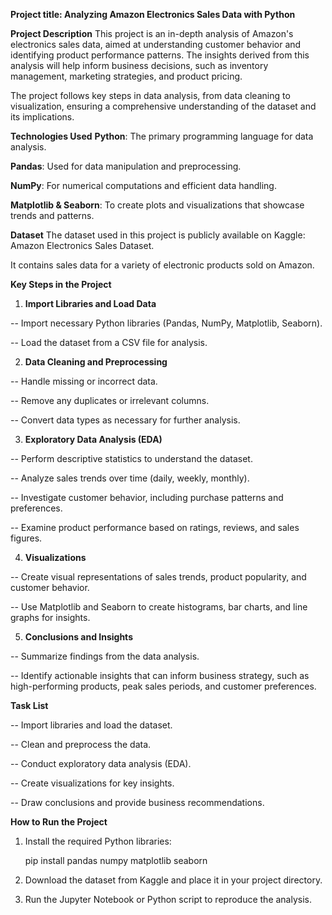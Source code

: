 **Project title: Analyzing Amazon Electronics Sales Data with Python**

**Project Description**
This project is an in-depth analysis of Amazon's electronics sales data, aimed at understanding customer behavior and identifying product performance patterns. The insights derived from this analysis will help inform business decisions, such as inventory management, marketing strategies, and product pricing.

The project follows key steps in data analysis, from data cleaning to visualization, ensuring a comprehensive understanding of the dataset and its implications.

**Technologies Used**
**Python**: The primary programming language for data analysis.

**Pandas**: Used for data manipulation and preprocessing.

**NumPy**: For numerical computations and efficient data handling.

**Matplotlib & Seaborn**: To create plots and visualizations that showcase trends and patterns.

**Dataset**
The dataset used in this project is publicly available on Kaggle: Amazon Electronics Sales Dataset.

It contains sales data for a variety of electronic products sold on Amazon. 

**Key Steps in the Project**

1. **Import Libraries and Load Data**

-- Import necessary Python libraries (Pandas, NumPy, Matplotlib, Seaborn).

-- Load the dataset from a CSV file for analysis.

2. **Data Cleaning and Preprocessing**
   
-- Handle missing or incorrect data.

-- Remove any duplicates or irrelevant columns.

-- Convert data types as necessary for further analysis.

3. **Exploratory Data Analysis (EDA)**
   
-- Perform descriptive statistics to understand the dataset.

-- Analyze sales trends over time (daily, weekly, monthly).

-- Investigate customer behavior, including purchase patterns and preferences.

-- Examine product performance based on ratings, reviews, and sales figures.

4. **Visualizations**
   
-- Create visual representations of sales trends, product popularity, and customer behavior.

-- Use Matplotlib and Seaborn to create histograms, bar charts, and line graphs for insights.

5. **Conclusions and Insights**
   
-- Summarize findings from the data analysis.

-- Identify actionable insights that can inform business strategy, such as high-performing products, peak sales periods, and customer preferences.

**Task List**

-- Import libraries and load the dataset.

-- Clean and preprocess the data.

-- Conduct exploratory data analysis (EDA).

-- Create visualizations for key insights.

-- Draw conclusions and provide business recommendations.
 
**How to Run the Project**

1. Install the required Python libraries:
   
   pip install pandas numpy matplotlib seaborn
   
3. Download the dataset from Kaggle and place it in your project directory.
   
4. Run the Jupyter Notebook or Python script to reproduce the analysis.
